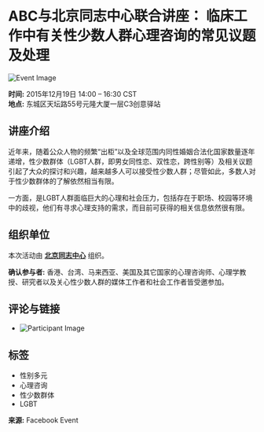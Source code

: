 # ABC与北京同志中心联合讲座： 临床工作中有关性少数人群心理咨询的常见议题及处理

![Event Image](https://scontent-sjc3-1.xx.fbcdn.net/v/t39.30808-6/464556877_8705055346220847_5472490564276599626_n.jpg?stp=dst-jpg_fb50_s320x320_tt6&_nc_cat=109&ccb=1-7&_nc_sid=aa7b47&_nc_ohc=RARTtywidowQ7kNvgHv4HUr&_nc_oc=Adif_1fIvu_3ISpGOc522M-jEApHt5zWn2x0MosxQXSL2OU7UTlLkxAK3gOKDGuDsIo&_nc_zt=23&_nc_ht=scontent-sjc3-1.xx&_nc_gid=A6Q6914zPO7qMQXkVoaa6m9&oh=00_AYCbJ2r13vUb643rMskROOjbOxe3Cf0EtP-A-F9pHgLt1w&oe=67BC2E09)

**时间:** 2015年12月19日 14:00 – 16:30 CST  
**地点:** 东城区天坛路55号元隆大厦一层C3创意驿站  

## 讲座介绍

近年来，随着公众人物的频繁“出柜”以及全球范围内同性婚姻合法化国家数量逐年递增，性少数群体（LGBT人群，即男女同性恋、双性恋，跨性别等）及相关议题引起了大众的探讨和兴趣，越来越多人可以接受性少数人群；尽管如此，多数人对于性少数群体的了解依然相当有限。

一方面，是LGBT人群面临巨大的心理和社会压力，包括存在于职场、校园等环境中的歧视，他们有寻求心理支持的需求，而目前可获得的相关信息依然很有限。

## 组织单位

本次活动由 **[北京同志中心](https://www.facebook.com/bjlgbtcenter)** 组织。  

**确认参与者:** 香港、台湾、马来西亚、美国及其它国家的心理咨询师、心理学教授、研究者以及关心性少数人群的媒体工作者和社会工作者皆受邀参加。

## 评论与链接

- ![Participant Image](https://scontent-sjc3-1.xx.fbcdn.net/v/t39.30808-6/464556877_8705055346220847_5472490564276599626_n.jpg?_nc_cat=109&ccb=1-7&_nc_sid=aa7b47&_nc_ohc=RARTtywidowQ7kNvgHv4HUr&_nc_oc=Adif_1fIvu_3ISpGOc522M-jEApHt5zWn2x0MosxQXSL2OU7UTlLkxAK3gOKDGuDsIo&_nc_zt=23&_nc_ht=scontent-sjc3-1.xx&_nc_gid=A6Q6914zPO7qMQXkVoaa6m9&oh=00_AYAJuSD2LEgZYPHEymzabjUa6H2NbX1-QaV_bN_NXrpk0g&oe=67BC2E09)

## 标签

- 性别多元
- 心理咨询
- 性少数群体
- LGBT

**来源:** Facebook Event